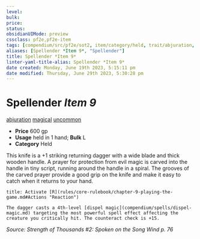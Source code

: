 ```yaml
---
level:
bulk:
price:
status:
obsidianUIMode: preview
cssclass: pf2e,pf2e-item
tags: [compendium/src/pf2e/sot2, item/category/held, trait/abjuration, trait/magical, trait/uncommon]
aliases: [Spellender *Item 9*, "Spellender"]
title: Spellender *Item 9*
linter-yaml-title-alias: Spellender *Item 9*
date created: Monday, June 19th 2023, 5:15:11 pm
date modified: Thursday, June 29th 2023, 5:30:28 pm
---
```


# Spellender *Item 9*

[abjuration](rules/traits/abjuration.md) [magical](rules/traits/magical.md) [uncommon](rules/traits/uncommon.md)  

- **Price** 600 gp
- **Usage** held in 1 hand; **Bulk** L
- **Category** Held

This knife is a +1 striking returning dagger with a wide blade and thick wooden handle. A prayer for protection from evil magic is carved into the handle in tiny script, running around the handle in a spiral. The grooves of the carved prayer provide a good grip on the knife and make it easy to catch when it returns to your hand.

```ad-embed-ability
title: Activate [R](rules/core-rulebook/chapter-9-playing-the-game.md#Actions "Reaction")

The dagger casts a 4th-level [dispel magic](compendium/spells/dispel-magic.md) targeting the most powerful spell effect affecting the creature you critically hit. The counteract check is +15.
```

*Source: Strength of Thousands #2: Spoken on the Song Wind p. 76*
